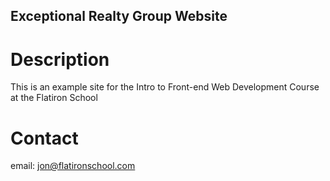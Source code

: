 Exceptional Realty Group Website
---

# Description

This is an example site for the Intro to Front-end Web Development Course at the Flatiron School

# Contact

email: jon@flatironschool.com